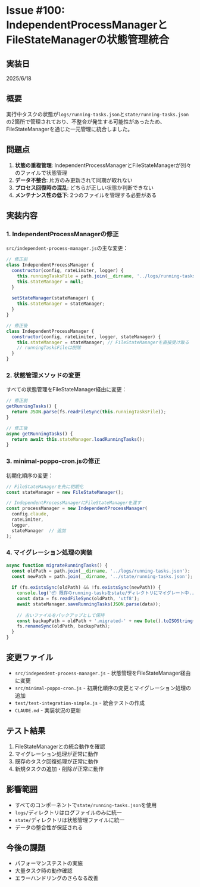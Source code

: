 # Issue #100: IndependentProcessManagerとFileStateManagerの状態管理統合

## 実装日
2025/6/18

## 概要
実行中タスクの状態が`logs/running-tasks.json`と`state/running-tasks.json`の2箇所で管理されており、不整合が発生する可能性があったため、FileStateManagerを通じた一元管理に統合しました。

## 問題点
1. **状態の重複管理**: IndependentProcessManagerとFileStateManagerが別々のファイルで状態管理
2. **データ不整合**: 片方のみ更新されて同期が取れない
3. **プロセス回復時の混乱**: どちらが正しい状態か判断できない
4. **メンテナンス性の低下**: 2つのファイルを管理する必要がある

## 実装内容

### 1. IndependentProcessManagerの修正
`src/independent-process-manager.js`の主な変更：

```javascript
// 修正前
class IndependentProcessManager {
  constructor(config, rateLimiter, logger) {
    this.runningTasksFile = path.join(__dirname, '../logs/running-tasks.json');
    this.stateManager = null;
  }
  
  setStateManager(stateManager) {
    this.stateManager = stateManager;
  }
}

// 修正後
class IndependentProcessManager {
  constructor(config, rateLimiter, logger, stateManager) {
    this.stateManager = stateManager; // FileStateManagerを直接受け取る
    // runningTasksFileは削除
  }
}
```

### 2. 状態管理メソッドの変更
すべての状態管理をFileStateManager経由に変更：

```javascript
// 修正前
getRunningTasks() {
  return JSON.parse(fs.readFileSync(this.runningTasksFile));
}

// 修正後
async getRunningTasks() {
  return await this.stateManager.loadRunningTasks();
}
```

### 3. minimal-poppo-cron.jsの修正
初期化順序の変更：

```javascript
// FileStateManagerを先に初期化
const stateManager = new FileStateManager();

// IndependentProcessManagerにFileStateManagerを渡す
const processManager = new IndependentProcessManager(
  config.claude, 
  rateLimiter, 
  logger,
  stateManager  // 追加
);
```

### 4. マイグレーション処理の実装
```javascript
async function migrateRunningTasks() {
  const oldPath = path.join(__dirname, '../logs/running-tasks.json');
  const newPath = path.join(__dirname, '../state/running-tasks.json');
  
  if (fs.existsSync(oldPath) && !fs.existsSync(newPath)) {
    console.log('📦 既存のrunning-tasksをstate/ディレクトリにマイグレート中...');
    const data = fs.readFileSync(oldPath, 'utf8');
    await stateManager.saveRunningTasks(JSON.parse(data));
    
    // 古いファイルをバックアップとして保持
    const backupPath = oldPath + '.migrated-' + new Date().toISOString();
    fs.renameSync(oldPath, backupPath);
  }
}
```

## 変更ファイル
- `src/independent-process-manager.js` - 状態管理をFileStateManager経由に変更
- `src/minimal-poppo-cron.js` - 初期化順序の変更とマイグレーション処理の追加
- `test/test-integration-simple.js` - 統合テストの作成
- `CLAUDE.md` - 実装状況の更新

## テスト結果
1. FileStateManagerとの統合動作を確認
2. マイグレーション処理が正常に動作
3. 既存のタスク回復処理が正常に動作
4. 新規タスクの追加・削除が正常に動作

## 影響範囲
- すべてのコンポーネントで`state/running-tasks.json`を使用
- `logs/`ディレクトリはログファイルのみに統一
- `state/`ディレクトリは状態管理ファイルに統一
- データの整合性が保証される

## 今後の課題
- パフォーマンステストの実施
- 大量タスク時の動作確認
- エラーハンドリングのさらなる改善